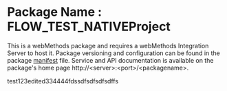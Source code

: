 # Package Name : FLOW_TEST_NATIVEProject
This is a webMethods package and requires a webMethods Integration Server to host it. Package versioning and configuration can be found in the package [manifest](./FLOW_TEST_NATIVEProject/manifest.v3) file. Service and API documentation is available on the package's home page http://&lt;server&gt;:&lt;port&gt;/&lt;packagename>.


test123edited334444fdssdfsdfsdfsdffs
